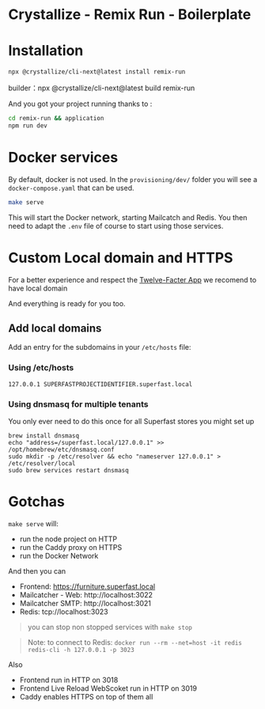 # Crystallize - Remix Run - Boilerplate

# Installation

```bash
npx @crystallize/cli-next@latest install remix-run
```
builder：npx @crystallize/cli-next@latest build remix-run

And you got your project running thanks to :

```bash
cd remix-run && application
npm run dev
```

# Docker services

By default, docker is not used.
In the `provisioning/dev/` folder you will see a `docker-compose.yaml` that can be used.

```bash
make serve
```

This will start the Docker network, starting Mailcatch and Redis.
You then need to adapt the `.env` file of course to start using those services.

# Custom Local domain and HTTPS

For a better experience and respect the [Twelve-Facter App](https://12factor.net/dev-prod-parity) we recomend to have local domain

And everything is ready for you too.

## Add local domains

Add an entry for the subdomains in your `/etc/hosts` file:

### Using /etc/hosts

```
127.0.0.1 SUPERFASTPROJECTIDENTIFIER.superfast.local
```

### Using dnsmasq for multiple tenants

You only ever need to do this once for all Superfast stores you might set up

```
brew install dnsmasq
echo "address=/superfast.local/127.0.0.1" >> /opt/homebrew/etc/dnsmasq.conf
sudo mkdir -p /etc/resolver && echo "nameserver 127.0.0.1" > /etc/resolver/local
sudo brew services restart dnsmasq
```

# Gotchas

`make serve` will:

-   run the node project on HTTP
-   run the Caddy proxy on HTTPS
-   run the Docker Network

And then you can

-   Frontend: https://furniture.superfast.local
-   Mailcatcher - Web: http://localhost:3022
-   Mailcatcher SMTP: http://localhost:3021
-   Redis: tcp://localhost:3023

> you can stop non stopped services with `make stop`

> Note: to connect to Redis: `docker run --rm --net=host -it redis redis-cli -h 127.0.0.1 -p 3023`

Also

-   Frontend run in HTTP on 3018
-   Frontend Live Reload WebScoket run in HTTP on 3019
-   Caddy enables HTTPS on top of them all
